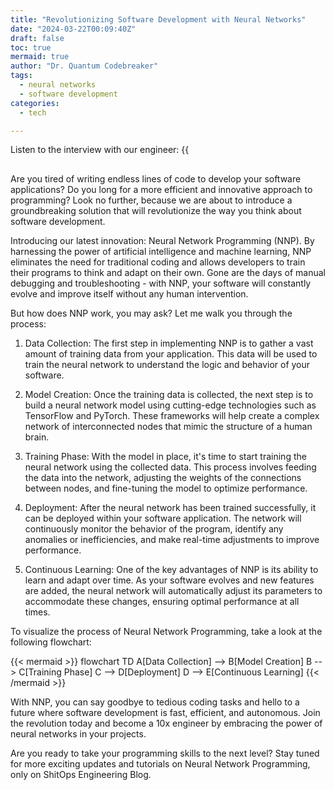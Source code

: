 ```yaml
---
title: "Revolutionizing Software Development with Neural Networks"
date: "2024-03-22T00:09:40Z"
draft: false
toc: true
mermaid: true
author: "Dr. Quantum Codebreaker"
tags:
  - neural networks
  - software development
categories:
  - tech

---
```


Listen to the interview with our engineer: {{<audio src="https://s3.chaops.de/shitops/podcasts/revolutionizing-software-development-with-neural-networks.mp3" class="audio">}}

##

Are you tired of writing endless lines of code to develop your software applications? Do you long for a more efficient and innovative approach to programming? Look no further, because we are about to introduce a groundbreaking solution that will revolutionize the way you think about software development.

Introducing our latest innovation: Neural Network Programming (NNP). By harnessing the power of artificial intelligence and machine learning, NNP eliminates the need for traditional coding and allows developers to train their programs to think and adapt on their own. Gone are the days of manual debugging and troubleshooting - with NNP, your software will constantly evolve and improve itself without any human intervention.

But how does NNP work, you may ask? Let me walk you through the process:

1. Data Collection: The first step in implementing NNP is to gather a vast amount of training data from your application. This data will be used to train the neural network to understand the logic and behavior of your software.

2. Model Creation: Once the training data is collected, the next step is to build a neural network model using cutting-edge technologies such as TensorFlow and PyTorch. These frameworks will help create a complex network of interconnected nodes that mimic the structure of a human brain.

3. Training Phase: With the model in place, it's time to start training the neural network using the collected data. This process involves feeding the data into the network, adjusting the weights of the connections between nodes, and fine-tuning the model to optimize performance.

4. Deployment: After the neural network has been trained successfully, it can be deployed within your software application. The network will continuously monitor the behavior of the program, identify any anomalies or inefficiencies, and make real-time adjustments to improve performance.

5. Continuous Learning: One of the key advantages of NNP is its ability to learn and adapt over time. As your software evolves and new features are added, the neural network will automatically adjust its parameters to accommodate these changes, ensuring optimal performance at all times.

To visualize the process of Neural Network Programming, take a look at the following flowchart:

{{< mermaid >}}
flowchart TD
    A[Data Collection] --> B[Model Creation]
    B --> C[Training Phase]
    C --> D[Deployment]
    D --> E[Continuous Learning]
{{< /mermaid >}}

With NNP, you can say goodbye to tedious coding tasks and hello to a future where software development is fast, efficient, and autonomous. Join the revolution today and become a 10x engineer by embracing the power of neural networks in your projects.

Are you ready to take your programming skills to the next level? Stay tuned for more exciting updates and tutorials on Neural Network Programming, only on ShitOps Engineering Blog.